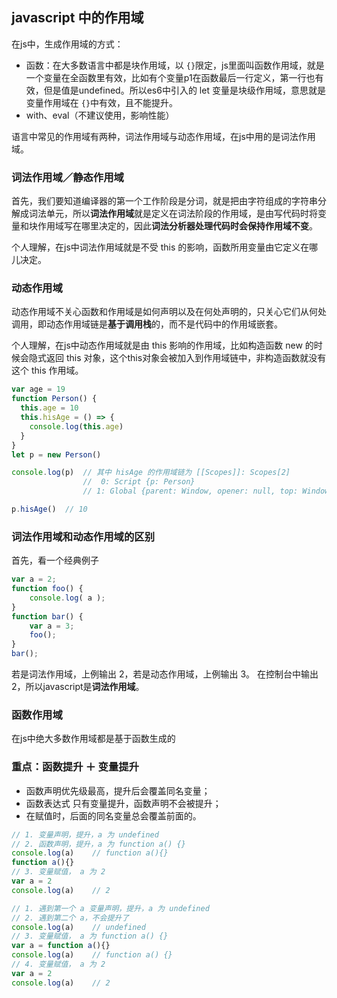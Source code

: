 ## javascript 中的作用域
在js中，生成作用域的方式：
- 函数：在大多数语言中都是块作用域，以 `{}`限定，js里面叫函数作用域，就是一个变量在全函数里有效，比如有个变量p1在函数最后一行定义，第一行也有效，但是值是undefined。所以es6中引入的 let 变量是块级作用域，意思就是变量作用域在 `{}`中有效，且不能提升。
- with、eval（不建议使用，影响性能）

语言中常见的作用域有两种，词法作用域与动态作用域，在js中用的是词法作用域。
### 词法作用域／静态作用域
首先，我们要知道编译器的第一个工作阶段是分词，就是把由字符组成的字符串分解成词法单元，所以**词法作用域**就是定义在词法阶段的作用域，是由写代码时将变量和块作用域写在哪里决定的，因此**词法分析器处理代码时会保持作用域不变**。

个人理解，在js中词法作用域就是不受 this 的影响，函数所用变量由它定义在哪儿决定。
### 动态作用域
动态作用域不关心函数和作用域是如何声明以及在何处声明的，只关心它们从何处调用，即动态作用域链是**基于调用栈**的，而不是代码中的作用域嵌套。

个人理解，在js中动态作用域就是由 this 影响的作用域，比如构造函数 new 的时候会隐式返回 this 对象，这个this对象会被加入到作用域链中，非构造函数就没有这个 this 作用域。
```javascript
var age = 19
function Person() {
  this.age = 10
  this.hisAge = () => {
    console.log(this.age)
  }
}
let p = new Person()

console.log(p)  // 其中 hisAge 的作用域链为 [[Scopes]]: Scopes[2]
                //  0: Script {p: Person}
                // 1: Global {parent: Window, opener: null, top: Window, length: 0, frames: Window, …}

p.hisAge()  // 10
``` 
### 词法作用域和动态作用域的区别
首先，看一个经典例子
```javascript
var a = 2;
function foo() {
    console.log( a );
}
function bar() {
    var a = 3;
    foo();
}
bar();
```
若是词法作用域，上例输出 2，若是动态作用域，上例输出 3。
在控制台中输出 2，所以javascript是**词法作用域**。
### 函数作用域
在js中绝大多数作用域都是基于函数生成的

### 重点：函数提升 ＋ 变量提升
- 函数声明优先级最高，提升后会覆盖同名变量；
- 函数表达式 只有变量提升，函数声明不会被提升；
- 在赋值时，后面的同名变量总会覆盖前面的。
```javascript
// 1. 变量声明，提升，a 为 undefined
// 2. 函数声明，提升，a 为 function a() {}
console.log(a)    // function a(){}
function a(){}
// 3. 变量赋值， a 为 2
var a = 2
console.log(a)    // 2
```
```javascript
// 1. 遇到第一个 a 变量声明，提升，a 为 undefined
// 2. 遇到第二个 a，不会提升了
console.log(a)    // undefined
// 3. 变量赋值， a 为 function a() {}
var a = function a(){}
console.log(a)    // function a() {}
// 4. 变量赋值， a 为 2
var a = 2
console.log(a)    // 2
```